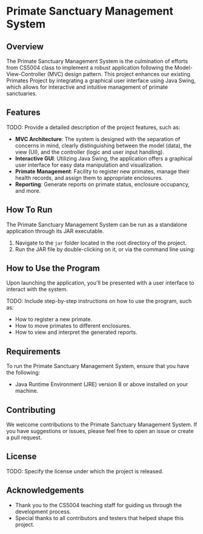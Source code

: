 # Primate Sanctuary Management System

## Overview
The Primate Sanctuary Management System is the culmination of efforts from CS5004 class to implement a robust application following the Model-View-Controller (MVC) design pattern. This project enhances our existing Primates Project by integrating a graphical user interface using Java Swing, which allows for interactive and intuitive management of primate sanctuaries.

## Features
TODO: Provide a detailed description of the project features, such as:

- **MVC Architecture**: The system is designed with the separation of concerns in mind, clearly distinguishing between the model (data), the view (UI), and the controller (logic and user input handling).
- **Interactive GUI**: Utilizing Java Swing, the application offers a graphical user interface for easy data manipulation and visualization.
- **Primate Management**: Facility to register new primates, manage their health records, and assign them to appropriate enclosures.
- **Reporting**: Generate reports on primate status, enclosure occupancy, and more.

## How To Run
The Primate Sanctuary Management System can be run as a standalone application through its JAR executable.

1. Navigate to the `jar` folder located in the root directory of the project.
2. Run the JAR file by double-clicking on it, or via the command line using:


## How to Use the Program
Upon launching the application, you'll be presented with a user interface to interact with the system.

TODO: Include step-by-step instructions on how to use the program, such as:

- How to register a new primate.
- How to move primates to different enclosures.
- How to view and interpret the generated reports.

## Requirements
To run the Primate Sanctuary Management System, ensure that you have the following:

- Java Runtime Environment (JRE) version 8 or above installed on your machine.

## Contributing
We welcome contributions to the Primate Sanctuary Management System. If you have suggestions or issues, please feel free to open an issue or create a pull request.

## License
TODO: Specify the license under which the project is released.

## Acknowledgements
- Thank you to the CS5004 teaching staff for guiding us through the development process.
- Special thanks to all contributors and testers that helped shape this project.
